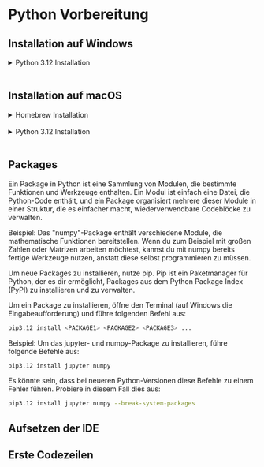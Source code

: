 # Python Vorbereitung

## Installation auf Windows
<details>
<summary>Python 3.12 Installation</summary><br>

Lade die neueste Version von Python 3.x vom Microsoft Store herunter:
- [Python 3.12](https://www.microsoft.com/store/productId/9NCVDN91XZQP)
 
Versionen von Python unter 3.10 sollten grundsätzlich nicht mehr verwendet werden.
</details><br>

## Installation auf macOS
<details>
<summary>Homebrew Installation</summary><br>
Homebrew nutzen wir, um Python (und R) zu installieren. 

Was das ist und wie man es installiert, wird hier erklärt:
- [Homebrew Installation auf macOS](install_homebrew_macos.md)
</details><br>

<details>
<summary>Python 3.12 Installation</summary><br>
Nutze Homebrew um eine beliebige Python Version zu installieren:

Der Terminal-Befehl dafür lautet wie folgt:
```sh
brew install python@<VERSION>
```

Um beispielsweise Python 3.12 zu installieren, müsste man folgenden Befehl ausführen
```sh
brew install python@3.12
```

![](https://i.imgur.com/w7OPLAx.gif)
</details><br>

## Packages
Ein Package in Python ist eine Sammlung von Modulen, die bestimmte Funktionen und Werkzeuge enthalten. Ein Modul ist einfach eine Datei, die Python-Code enthält, und ein Package organisiert mehrere dieser Module in einer Struktur, die es einfacher macht, wiederverwendbare Codeblöcke zu verwalten.

Beispiel: Das "numpy"-Package enthält verschiedene Module, die mathematische Funktionen bereitstellen. Wenn du zum Beispiel mit großen Zahlen oder Matrizen arbeiten möchtest, kannst du mit numpy bereits fertige Werkzeuge nutzen, anstatt diese selbst programmieren zu müssen.

Um neue Packages zu installieren, nutze pip. Pip ist ein Paketmanager für Python, der es dir ermöglicht, Packages aus dem Python Package Index (PyPI) zu installieren und zu verwalten.

Um ein Package zu installieren, öffne den Terminal (auf Windows die Eingabeaufforderung) und führe folgenden Befehl aus:
```sh
pip3.12 install <PACKAGE1> <PACKAGE2> <PACKAGE3> ...
```

Beispiel: Um das jupyter- und numpy-Package zu installieren, führe folgende Befehle aus:
```sh
pip3.12 install jupyter numpy 
```

Es könnte sein, dass bei neueren Python-Versionen diese Befehle zu einem Fehler führen. Probiere in diesem Fall dies aus:
```sh
pip3.12 install jupyter numpy --break-system-packages
```

## Aufsetzen der IDE

## Erste Codezeilen